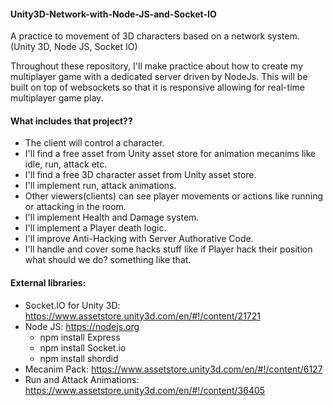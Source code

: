 #### Unity3D-Network-with-Node-JS-and-Socket-IO
A practice to movement of 3D characters based on a network system. (Unity 3D, Node JS, Socket IO)

Throughout these repository, I'll make practice about how to create my multiplayer game with a dedicated server driven by NodeJs. This will be built on top of websockets so that it is responsive allowing for real-time multiplayer game play.

#### What includes that project?? 

- The client will control a character.
- I'll find a free asset from Unity asset store for animation mecanims like idle, run, attack etc.
- I'll find a free 3D character asset from Unity asset store. 
- I'll implement run, attack animations. 
- Other viewers(clients) can see player movements or actions like running or attacking in the room.
- I'll implement Health and Damage system.
- I'll implement a Player death logic.
- I'll improve Anti-Hacking with Server Authorative Code.
- I'll handle and cover some hacks stuff like if Player hack their position what should we do? something like that.

#### External libraries:

- Socket.IO for Unity 3D: https://www.assetstore.unity3d.com/en/#!/content/21721
- Node JS: https://nodejs.org
  - npm install Express
  - npm install Socket.io
  - npm install shordid
- Mecanim Pack: https://www.assetstore.unity3d.com/en/#!/content/6127
- Run and Attack Animations: https://www.assetstore.unity3d.com/en/#!/content/36405
